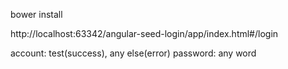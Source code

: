 bower install

http://localhost:63342/angular-seed-login/app/index.html#/login

account: test(success), any else(error)
password: any word
